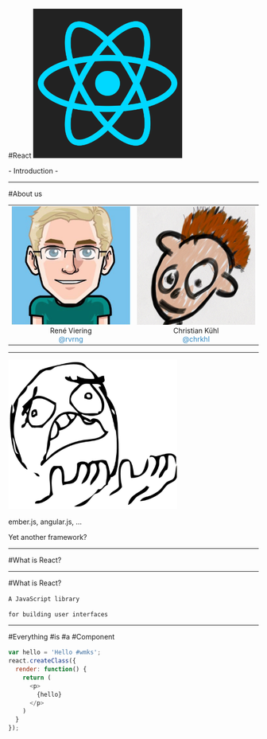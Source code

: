 #React
<img src='/img/react-logo.png' style='border:none;height:300px' />

\- Introduction -

---

#About us
<table>
  <tr>
    <td style='text-align:center;'>
      <img src='img/revrng.png' style='width:240px' />
      <br />
      René Viering
      <br />
      <span style='color:#2b85c1'>@rvrng</span>
    </td>
    <td style='text-align:center;'>
      <img src='img/chrkhl.png' style='width:240px' />
      <br />
      Christian Kühl
      <br />
      <span style='color:#2b85c1'>@chrkhl</span>
    </td>
  </tr>
</table>

---

<img src='img/why_face_meme.jpg' style='border:none;height:300px' />

ember.js, angular.js, ...

Yet another framework?

---

#What is React?

---

#What is React?

`A JavaScript library`

`for building user interfaces`

---

\#Everything #is #a
\#Component

``` javascript
var hello = 'Hello #wmks';
react.createClass({
  render: function() {
    return (
      <p>
        {hello}
      </p>
    )
  }
});
```
